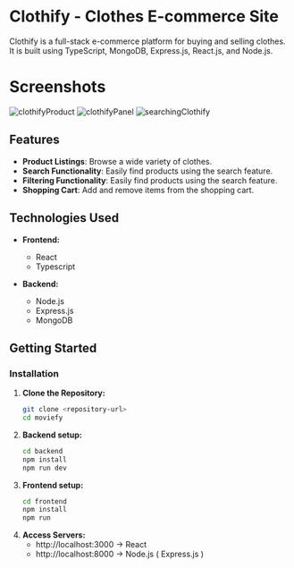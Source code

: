 # Clothify - Clothes E-commerce Site

Clothify is a full-stack e-commerce platform for buying and selling clothes. It is built using TypeScript, MongoDB, Express.js, React.js, and Node.js.

# Screenshots 
![clothifyProduct](https://github.com/RadekKusiak71/mern-ecommerce-app/assets/121208184/47b18c5e-34bc-41ca-ba87-ac725000dc54)
![clothifyPanel](https://github.com/RadekKusiak71/mern-ecommerce-app/assets/121208184/01c05bdb-ef99-4b7d-aeb4-20b6213098e8)
![searchingClothify](https://github.com/RadekKusiak71/mern-ecommerce-app/assets/121208184/3e4b018e-0fa0-444e-8323-98e539f6bdf7)

## Features
- **Product Listings**: Browse a wide variety of clothes.
- **Search Functionality**: Easily find products using the search feature.
- **Filtering Functionality**: Easily find products using the search feature.
- **Shopping Cart**: Add and remove items from the shopping cart.

## Technologies Used

- **Frontend:**
  - React
  - Typescript

- **Backend:**
  - Node.js
  - Express.js
  - MongoDB

## Getting Started
### Installation

1. **Clone the Repository:**
   ```bash
   git clone <repository-url>
   cd moviefy
   ```
2. **Backend setup:**
    ```bash
    cd backend
    npm install
    npm run dev
    ```
2. **Frontend setup:**
    ```bash
    cd frontend
    npm install
    npm run
    ```
3. **Access Servers:**
    - http://localhost:3000 -> React
    - http://localhost:8000 -> Node.js ( Express.js )
